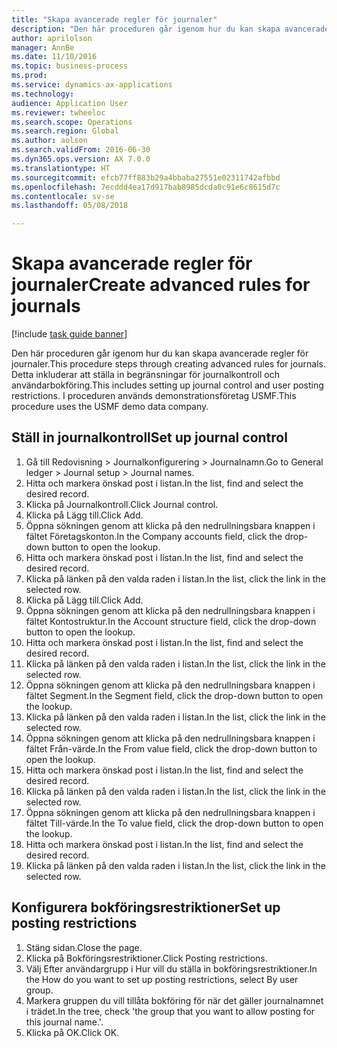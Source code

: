 ```yaml
--- 
title: "Skapa avancerade regler för journaler"
description: "Den här proceduren går igenom hur du kan skapa avancerade regler för journaler."
author: aprilolson
manager: AnnBe
ms.date: 11/10/2016
ms.topic: business-process
ms.prod: 
ms.service: dynamics-ax-applications
ms.technology: 
audience: Application User
ms.reviewer: twheeloc
ms.search.scope: Operations
ms.search.region: Global
ms.author: aolson
ms.search.validFrom: 2016-06-30
ms.dyn365.ops.version: AX 7.0.0
ms.translationtype: HT
ms.sourcegitcommit: efcb77ff883b29a4bbaba27551e02311742afbbd
ms.openlocfilehash: 7ecddd4ea17d917bab8985dcda0c91e6c8615d7c
ms.contentlocale: sv-se
ms.lasthandoff: 05/08/2018

---
```

# <a name="create-advanced-rules-for-journals"></a><span data-ttu-id="efa02-103">Skapa avancerade regler för journaler</span><span class="sxs-lookup"><span data-stu-id="efa02-103">Create advanced rules for journals</span></span>

[!include [task guide banner](../../includes/task-guide-banner.md)]

<span data-ttu-id="efa02-104">Den här proceduren går igenom hur du kan skapa avancerade regler för journaler.</span><span class="sxs-lookup"><span data-stu-id="efa02-104">This procedure steps through creating advanced rules for journals.</span></span> <span data-ttu-id="efa02-105">Detta inkluderar att ställa in begränsningar för journalkontroll och användarbokföring.</span><span class="sxs-lookup"><span data-stu-id="efa02-105">This includes setting up journal control and user posting restrictions.</span></span> <span data-ttu-id="efa02-106">I proceduren används demonstrationsföretag USMF.</span><span class="sxs-lookup"><span data-stu-id="efa02-106">This procedure uses the USMF demo data company.</span></span>


## <a name="set-up-journal-control"></a><span data-ttu-id="efa02-107">Ställ in journalkontroll</span><span class="sxs-lookup"><span data-stu-id="efa02-107">Set up journal control</span></span>
1. <span data-ttu-id="efa02-108">Gå till Redovisning > Journalkonfigurering > Journalnamn.</span><span class="sxs-lookup"><span data-stu-id="efa02-108">Go to General ledger > Journal setup > Journal names.</span></span>
2. <span data-ttu-id="efa02-109">Hitta och markera önskad post i listan.</span><span class="sxs-lookup"><span data-stu-id="efa02-109">In the list, find and select the desired record.</span></span>
3. <span data-ttu-id="efa02-110">Klicka på Journalkontroll.</span><span class="sxs-lookup"><span data-stu-id="efa02-110">Click Journal control.</span></span>
4. <span data-ttu-id="efa02-111">Klicka på Lägg till.</span><span class="sxs-lookup"><span data-stu-id="efa02-111">Click Add.</span></span>
5. <span data-ttu-id="efa02-112">Öppna sökningen genom att klicka på den nedrullningsbara knappen i fältet Företagskonton.</span><span class="sxs-lookup"><span data-stu-id="efa02-112">In the Company accounts field, click the drop-down button to open the lookup.</span></span>
6. <span data-ttu-id="efa02-113">Hitta och markera önskad post i listan.</span><span class="sxs-lookup"><span data-stu-id="efa02-113">In the list, find and select the desired record.</span></span>
7. <span data-ttu-id="efa02-114">Klicka på länken på den valda raden i listan.</span><span class="sxs-lookup"><span data-stu-id="efa02-114">In the list, click the link in the selected row.</span></span>
8. <span data-ttu-id="efa02-115">Klicka på Lägg till.</span><span class="sxs-lookup"><span data-stu-id="efa02-115">Click Add.</span></span>
9. <span data-ttu-id="efa02-116">Öppna sökningen genom att klicka på den nedrullningsbara knappen i fältet Kontostruktur.</span><span class="sxs-lookup"><span data-stu-id="efa02-116">In the Account structure field, click the drop-down button to open the lookup.</span></span>
10. <span data-ttu-id="efa02-117">Hitta och markera önskad post i listan.</span><span class="sxs-lookup"><span data-stu-id="efa02-117">In the list, find and select the desired record.</span></span>
11. <span data-ttu-id="efa02-118">Klicka på länken på den valda raden i listan.</span><span class="sxs-lookup"><span data-stu-id="efa02-118">In the list, click the link in the selected row.</span></span>
12. <span data-ttu-id="efa02-119">Öppna sökningen genom att klicka på den nedrullningsbara knappen i fältet Segment.</span><span class="sxs-lookup"><span data-stu-id="efa02-119">In the Segment field, click the drop-down button to open the lookup.</span></span>
13. <span data-ttu-id="efa02-120">Klicka på länken på den valda raden i listan.</span><span class="sxs-lookup"><span data-stu-id="efa02-120">In the list, click the link in the selected row.</span></span>
14. <span data-ttu-id="efa02-121">Öppna sökningen genom att klicka på den nedrullningsbara knappen i fältet Från-värde.</span><span class="sxs-lookup"><span data-stu-id="efa02-121">In the From value field, click the drop-down button to open the lookup.</span></span>
15. <span data-ttu-id="efa02-122">Hitta och markera önskad post i listan.</span><span class="sxs-lookup"><span data-stu-id="efa02-122">In the list, find and select the desired record.</span></span>
16. <span data-ttu-id="efa02-123">Klicka på länken på den valda raden i listan.</span><span class="sxs-lookup"><span data-stu-id="efa02-123">In the list, click the link in the selected row.</span></span>
17. <span data-ttu-id="efa02-124">Öppna sökningen genom att klicka på den nedrullningsbara knappen i fältet Till-värde.</span><span class="sxs-lookup"><span data-stu-id="efa02-124">In the To value field, click the drop-down button to open the lookup.</span></span>
18. <span data-ttu-id="efa02-125">Hitta och markera önskad post i listan.</span><span class="sxs-lookup"><span data-stu-id="efa02-125">In the list, find and select the desired record.</span></span>
19. <span data-ttu-id="efa02-126">Klicka på länken på den valda raden i listan.</span><span class="sxs-lookup"><span data-stu-id="efa02-126">In the list, click the link in the selected row.</span></span>

## <a name="set-up-posting-restrictions"></a><span data-ttu-id="efa02-127">Konfigurera bokföringsrestriktioner</span><span class="sxs-lookup"><span data-stu-id="efa02-127">Set up posting restrictions</span></span>
1. <span data-ttu-id="efa02-128">Stäng sidan.</span><span class="sxs-lookup"><span data-stu-id="efa02-128">Close the page.</span></span>
2. <span data-ttu-id="efa02-129">Klicka på Bokföringsrestriktioner.</span><span class="sxs-lookup"><span data-stu-id="efa02-129">Click Posting restrictions.</span></span>
3. <span data-ttu-id="efa02-130">Välj Efter användargrupp i Hur vill du ställa in bokföringsrestriktioner.</span><span class="sxs-lookup"><span data-stu-id="efa02-130">In the How do you want to set up posting restrictions, select By user group.</span></span>
4. <span data-ttu-id="efa02-131">Markera gruppen du vill tillåta bokföring för när det gäller journalnamnet i trädet.</span><span class="sxs-lookup"><span data-stu-id="efa02-131">In the tree, check 'the group that you want to allow posting for this journal name.'.</span></span>
5. <span data-ttu-id="efa02-132">Klicka på OK.</span><span class="sxs-lookup"><span data-stu-id="efa02-132">Click OK.</span></span>



